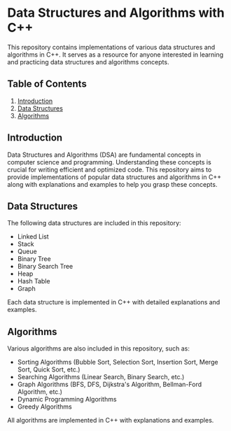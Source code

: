 # Data Structures and Algorithms with C++

This repository contains implementations of various data structures and algorithms in C++. It serves as a resource for anyone interested in learning and practicing data structures and algorithms concepts.

## Table of Contents

1. [Introduction](#introduction)
2. [Data Structures](#data-structures)
3. [Algorithms](#algorithms)

## Introduction

Data Structures and Algorithms (DSA) are fundamental concepts in computer science and programming. Understanding these concepts is crucial for writing efficient and optimized code. This repository aims to provide implementations of popular data structures and algorithms in C++ along with explanations and examples to help you grasp these concepts.

## Data Structures

The following data structures are included in this repository:

- Linked List
- Stack
- Queue
- Binary Tree
- Binary Search Tree
- Heap
- Hash Table
- Graph

Each data structure is implemented in C++ with detailed explanations and examples.

## Algorithms

Various algorithms are also included in this repository, such as:

- Sorting Algorithms (Bubble Sort, Selection Sort, Insertion Sort, Merge Sort, Quick Sort, etc.)
- Searching Algorithms (Linear Search, Binary Search, etc.)
- Graph Algorithms (BFS, DFS, Dijkstra's Algorithm, Bellman-Ford Algorithm, etc.)
- Dynamic Programming Algorithms
- Greedy Algorithms

All algorithms are implemented in C++ with explanations and examples.


